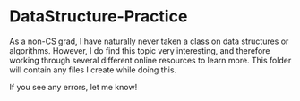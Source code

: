# DataStructure-Practice

As a non-CS grad, I have naturally never taken a class on data structures or algorithms. However, I do find this topic very interesting, and therefore working through several different online resources to learn more. This folder will contain any files I create while doing this. 

If you see any errors, let me know! 
